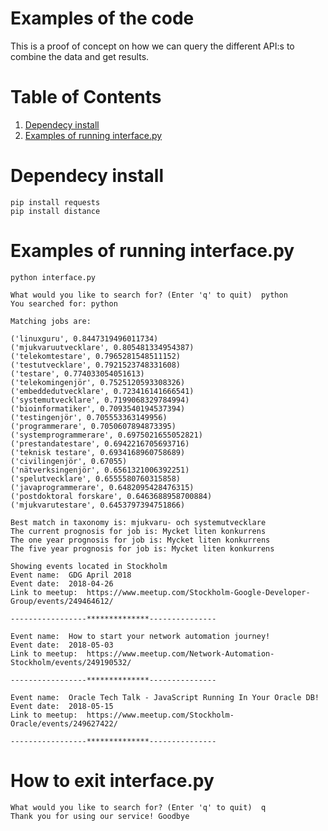 # Examples of the code

This is a proof of concept on how we can query the different API:s to combine the data and get results.


# Table of Contents

1.  [Dependecy install](#orgb42f795)
2.  [Examples of running interface.py](#org47d7853)


<a id="orgb42f795"></a>

# Dependecy install

    pip install requests
    pip install distance


<a id="org47d7853"></a>

# Examples of running interface.py

    python interface.py 

    What would you like to search for? (Enter 'q' to quit)  python
    You searched for: python

    Matching jobs are:

    ('linuxguru', 0.8447319496011734)
    ('mjukvaruutvecklare', 0.805481334954387)
    ('telekomtestare', 0.7965281548511152)
    ('testutvecklare', 0.7921523748331608)
    ('testare', 0.774033054051613)
    ('telekomingenjör', 0.7525120593308326)
    ('embeddedutvecklare', 0.723416141666541)
    ('systemutvecklare', 0.7199068329784994)
    ('bioinformatiker', 0.7093540194537394)
    ('testingenjör', 0.705553363149956)
    ('programmerare', 0.7050607894873395)
    ('systemprogrammerare', 0.6975021655052821)
    ('prestandatestare', 0.6942216705693716)
    ('teknisk testare', 0.6934168960758689)
    ('civilingenjör', 0.67055)
    ('nätverksingenjör', 0.6561321006392251)
    ('spelutvecklare', 0.6555580760315858)
    ('javaprogrammerare', 0.6482095428476315)
    ('postdoktoral forskare', 0.6463688958700884)
    ('mjukvarutestare', 0.6453797394751866)

    Best match in taxonomy is: mjukvaru- och systemutvecklare
    The current prognosis for job is: Mycket liten konkurrens
    The one year prognosis for job is: Mycket liten konkurrens
    The five year prognosis for job is: Mycket liten konkurrens

    Showing events located in Stockholm
    Event name:  GDG April 2018
    Event date:  2018-04-26
    Link to meetup:  https://www.meetup.com/Stockholm-Google-Developer-Group/events/249464612/

    -----------------**************---------------

    Event name:  How to start your network automation journey!
    Event date:  2018-05-03
    Link to meetup:  https://www.meetup.com/Network-Automation-Stockholm/events/249190532/

    -----------------**************---------------

    Event name:  Oracle Tech Talk - JavaScript Running In Your Oracle DB!
    Event date:  2018-05-15
    Link to meetup:  https://www.meetup.com/Stockholm-Oracle/events/249627422/

    -----------------**************---------------

# How to exit interface.py
    
    What would you like to search for? (Enter 'q' to quit)  q
    Thank you for using our service! Goodbye

